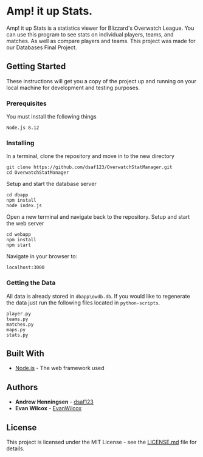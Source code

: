 # Amp! it up Stats.

Amp! it up Stats is a statistics viewer for Blizzard's Overwatch League. 
You can use this program to see stats on individual players, teams, and matches. 
As well as compare players and teams.
This project was made for our Databases Final Project.

## Getting Started

These instructions will get you a copy of the project up and running on your local machine for development and testing purposes.

### Prerequisites

You must install the following things 

```
Node.js 8.12
```

### Installing

In a terminal, clone the repository and move in to the new directory

```
git clone https://github.com/dsaf123/OverwatchStatManager.git
cd OverwatchStatManager
```

Setup and start the database server

```
cd dbapp
npm install
node index.js
```

Open a new terminal and navigate back to the repository.
Setup and start the web server

```
cd webapp
npm install
npm start
```

Navigate in your browser to:

```
localhost:3000
```

### Getting the Data
All data is already stored in `dbapp\owdb.db`. If you would like to regenerate the data just run the following files located in `python-scripts`.

```
player.py
teams.py
matches.py
maps.py
stats.py
```

## Built With

* [Node.js](https://nodejs.org/en/) - The web framework used

## Authors

* **Andrew Henningsen** - [dsaf123](https://github.com/dsaf123)
* **Evan Wilcox** - [EvanWilcox](https://github.com/EvanWilcox)

## License

This project is licensed under the MIT License - see the [LICENSE.md](LICENSE.md) file for details.
